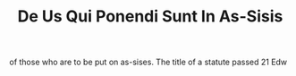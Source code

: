 ---
title: De Us Qui Ponendi Sunt In As-Sisis
letter: D
permalink: "/definitions/bld-de-us-qui-ponendi-sunt-in-as-sisis.html"
body: of those who are to be put on as-sises. The title of a statute passed 21 Edw
published_at: '2018-07-07'
source: Black's Law Dictionary 2nd Ed (1910)
layout: post
---
